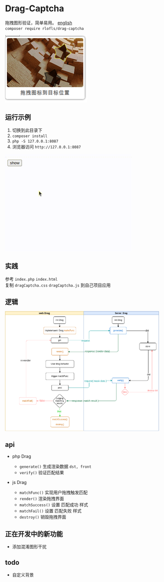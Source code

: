 # Drag-Captcha

拖拽图形验证，简单易用。 [english](./README-en.md)\
`composer require rlofls/drag-captcha`

![show](./docs/drag-zh.png)

## 运行示例

1. 切换到此目录下
2. `composer install`
3. `php -S 127.0.0.1:8087`
4. 浏览器访问 `http://127.0.0.1:8087`

![示例](./docs/drag-zh.gif)

## 实践

参考 `index.php` `index.html`\
复制 `dragCaptcha.css` `dragCaptcha.js` 到自己项目应用

## 逻辑

![逻辑图](./docs/logic.png)

## api

- php Drag
  - `generate()` 生成渲染数据 `dst, front`
  - `verify()` 验证匹配结果

- js Drag
  - `matchFunc()` 实现用户拖拽触发匹配
  - `render()` 渲染拖拽界面
  - `matchSuccess()` 设置 匹配成功 样式
  - `matchFail()` 设置 匹配失败 样式
  - `destroy()`  销毁拖拽界面

## 正在开发中的新功能

- 添加混淆图形干扰

## todo

- 自定义背景
